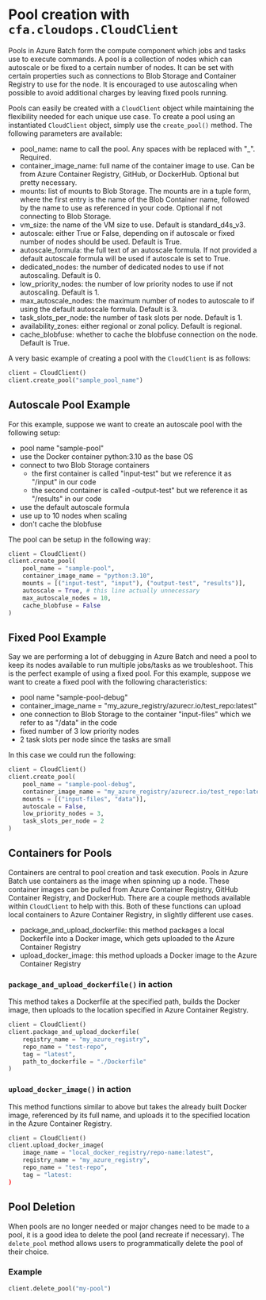# Pool creation with `cfa.cloudops.CloudClient`

Pools in Azure Batch form the compute component which jobs and tasks use to execute commands. A pool is a collection of nodes which can autoscale or be fixed to a certain number of nodes. It can be set with certain properties such as connections to Blob Storage and Container Registry to use for the node. It is encouraged to use autoscaling when possible to avoid additional charges by leaving fixed pools running.

Pools can easily be created with a `CloudClient` object while maintaining the flexibility needed for each unique use case. To create a pool using an instantiated `CloudClient` object, simply use the `create_pool()` method. The following parameters are available:

- pool_name: name to call the pool. Any spaces with be replaced with "_". Required.
- container_image_name: full name of the container image to use. Can be from Azure Container Registry, GitHub, or DockerHub. Optional but pretty necessary.
- mounts: list of mounts to Blob Storage. The mounts are in a tuple form, where the first entry is the name of the Blob Container name, followed by the name to use as referenced in your code. Optional if not connecting to Blob Storage.
- vm_size: the name of the VM size to use. Default is standard_d4s_v3.
- autoscale: either True or False, depending on if autoscale or fixed number of nodes should be used. Default is True.
- autoscale_formula: the full text of an autoscale formula. If not provided a default autoscale formula will be used if autoscale is set to True.
- dedicated_nodes: the number of dedicated nodes to use if not autoscaling. Default is 0.
- low_priority_nodes: the number of low priority nodes to use if not autoscaling. Default is 1.
- max_autoscale_nodes: the maximum number of nodes to autoscale to if using the default autoscale formula. Default is 3.
- task_slots_per_node: the number of task slots per node. Default is 1.
- availability_zones: either regional or zonal policy. Default is regional.
- cache_blobfuse: whether to cache the blobfuse connection on the node. Default is True.

A very basic example of creating a pool with the `CloudClient` is as follows:
```python
client = CloudClient()
client.create_pool("sample_pool_name")
```

## Autoscale Pool Example

For this example, suppose we want to create an autoscale pool with the following setup:

- pool name "sample-pool"
- use the Docker container python:3.10 as the base OS
- connect to two Blob Storage containers
    - the first container is called "input-test" but we reference it as "/input" in our code
    - the second container is called -output-test" but we reference it as "/results" in our code
- use the default autoscale formula
- use up to 10 nodes when scaling
- don't cache the blobfuse

The pool can be setup in the following way:
```python
client = CloudClient()
client.create_pool(
    pool_name = "sample-pool",
    container_image_name = "python:3.10",
    mounts = [("input-test", "input"), ("output-test", "results")],
    autoscale = True, # this line actually unnecessary
    max_autoscale_nodes = 10,
    cache_blobfuse = False
)
```

## Fixed Pool Example

Say we are performing a lot of debugging in Azure Batch and need a pool to keep its nodes available to run multiple jobs/tasks as we troubleshoot. This is the perfect example of using a fixed pool. For this example, suppose we want to create a fixed pool with the following characteristics:

- pool name "sample-pool-debug"
- container_image_name = "my_azure_registry/azurecr.io/test_repo:latest"
- one connection to Blob Storage to the container "input-files" which we refer to as "/data" in the code
- fixed number of 3 low priority nodes
- 2 task slots per node since the tasks are small

In this case we could run the following:
```python
client = CloudClient()
client.create_pool(
    pool_name = "sample-pool-debug",
    container_image_name = "my_azure_registry/azurecr.io/test_repo:latest",
    mounts = [("input-files", "data")],
    autoscale = False,
    low_priority_nodes = 3,
    task_slots_per_node = 2
)
```

## Containers for Pools

Containers are central to pool creation and task execution. Pools in Azure Batch use containers as the image when spinning up a node. These container images can be pulled from Azure Container Registry, GitHub Container Registry, and DockerHub. There are a couple methods available within `CloudClient` to help with this. Both of these functions can upload local containers to Azure Container Registry, in slightly different use cases.
- package_and_upload_dockerfile: this method packages a local Dockerfile into a Docker image, which gets uploaded to the Azure Container Registry
- upload_docker_image: this method uploads a Docker image to the Azure Container Registry

### `package_and_upload_dockerfile()` in action

This method takes a Dockerfile at the specified path, builds the Docker image, then uploads to the location specified in Azure Container Registry.
```python
client = CloudClient()
client.package_and_upload_dockerfile(
    registry_name = "my_azure_registry",
    repo_name = "test-repo",
    tag = "latest",
    path_to_dockerfile = "./Dockerfile"
)
```


### `upload_docker_image()` in action

This method functions similar to above but takes the already built Docker image, referenced by its full name, and uploads it to the specified location in the Azure Container Registry.
```python
client = CloudClient()
client.upload_docker_image(
    image_name = "local_docker_registry/repo-name:latest",
    registry_name = "my_azure_registry",
    repo_name = "test-repo",
    tag = "latest:
)
```

## Pool Deletion

When pools are no longer needed or major changes need to be made to a pool, it is a good idea to delete the pool (and recreate if necessary). The `delete_pool` method allows users to programmatically delete the pool of their choice.

### Example

```python
client.delete_pool("my-pool")
```
